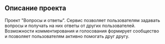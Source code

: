 ## Описание проекта
Проект "Вопросы и ответы". Сервис позволяет пользователям задавать вопросы и получать на них ответы от других пользователей. Возможности комментирования и голосования формирует сообщество и позволяет пользователям активно помогать друг другу.
